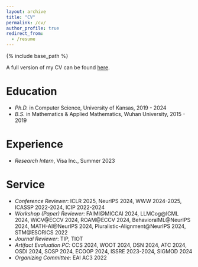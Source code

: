 ```yaml
---
layout: archive
title: "CV"
permalink: /cv/
author_profile: true
redirect_from:
  - /resume
---
```


{% include base_path %}

A full version of my CV can be found [here](http://liuzey.github.io/files/cv.pdf).

Education
======
* *Ph.D.* in Computer Science, University of Kansas, 2019 - 2024
* *B.S.* in Mathematics & Applied Mathematics, Wuhan University, 2015 - 2019

Experience
======
* *Research Intern*, Visa Inc., Summer 2023
  
Service
======
* *Conference Reviewer*: ICLR 2025, NeurIPS 2024, WWW 2024-2025, ICASSP 2022-2024, ICIP 2022-2024
* *Workshop (Paper) Reviewer*: FAIMI@MICCAI 2024, LLMCog@ICML 2024, WiCV@ECCV 2024, ROAM@ECCV 2024, BehavioralML@NeurIPS 2024, MATH-AI@NeurIPS 2024, Pluralistic-Alignment@NeurIPS 2024, STM@ESORICS 2022
* *Journal Reviewer*: TIP, TIOT
* *Artifact Evaluation PC*: CCS 2024, WOOT 2024, DSN 2024, ATC 2024, OSDI 2024, SOSP 2024, ECOOP 2024, ISSRE 2023-2024, SIGMOD 2024
* *Organizing Committee*: EAI AC3 2022
